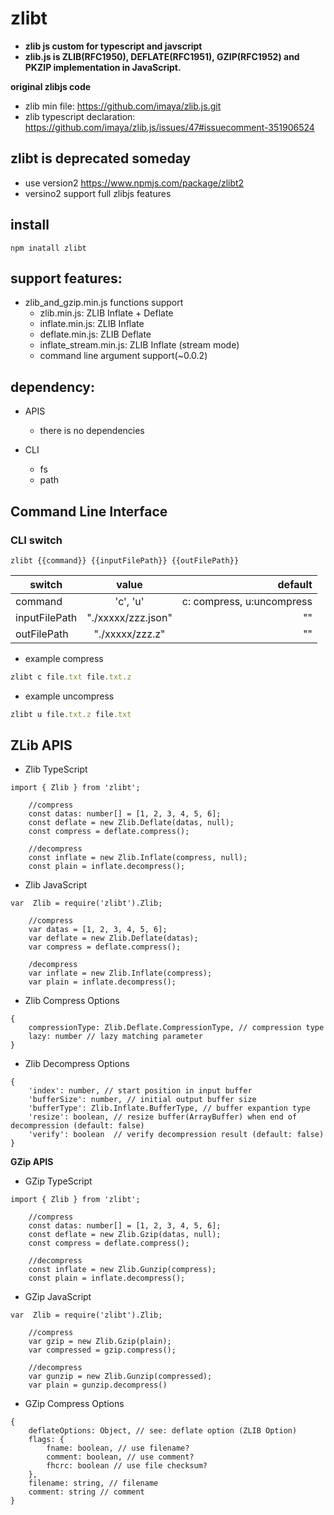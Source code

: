 # zlibt

- **zlib js custom for typescript and javscript**
- **zlib.js is ZLIB(RFC1950), DEFLATE(RFC1951), GZIP(RFC1952) and PKZIP implementation in JavaScript.**

**original zlibjs code**

- zlib min file: https://github.com/imaya/zlib.js.git
- zlib typescript declaration: https://github.com/imaya/zlib.js/issues/47#issuecomment-351906524

## **zlibt is deprecated someday**

- use version2 https://www.npmjs.com/package/zlibt2
- versino2 support full zlibjs features

## **install**

```
npm inatall zlibt
```

## **support features:**

- zlib_and_gzip.min.js functions support
  - zlib.min.js: ZLIB Inflate + Deflate
  - inflate.min.js: ZLIB Inflate
  - deflate.min.js: ZLIB Deflate
  - inflate_stream.min.js: ZLIB Inflate (stream mode)
  - command line argument support(~0.0.2)

## **dependency:**

- APIS

  - there is no dependencies

- CLI
  - fs
  - path

## **Command Line Interface**

### CLI switch

```
zlibt {{command}} {{inputFilePath}} {{outFilePath}}
```

| switch        |       value        |                   default |
| ------------- | :----------------: | ------------------------: |
| command       |      'c', 'u'      | c: compress, u:uncompress |
| inputFilePath | "./xxxxx/zzz.json" |                        "" |
| outFilePath   |  "./xxxxx/zzz.z"   |                        "" |

- example compress

```js
zlibt c file.txt file.txt.z
```

- example uncompress

```js
zlibt u file.txt.z file.txt
```

## **ZLib APIS**

- Zlib TypeScript

```
import { Zlib } from 'zlibt';

    //compress
    const datas: number[] = [1, 2, 3, 4, 5, 6];
    const deflate = new Zlib.Deflate(datas, null);
    const compress = deflate.compress();

    //decompress
    const inflate = new Zlib.Inflate(compress, null);
    const plain = inflate.decompress();
```

- Zlib JavaScript

```
var  Zlib = require('zlibt').Zlib;

    //compress
    var datas = [1, 2, 3, 4, 5, 6];
    var deflate = new Zlib.Deflate(datas);
    var compress = deflate.compress();

    /decompress
    var inflate = new Zlib.Inflate(compress);
    var plain = inflate.decompress();
```

- Zlib Compress Options

```
{
    compressionType: Zlib.Deflate.CompressionType, // compression type
    lazy: number // lazy matching parameter
}
```

- Zlib Decompress Options

```
{
    'index': number, // start position in input buffer
    'bufferSize': number, // initial output buffer size
    'bufferType': Zlib.Inflate.BufferType, // buffer expantion type
    'resize': boolean, // resize buffer(ArrayBuffer) when end of decompression (default: false)
    'verify': boolean  // verify decompression result (default: false)
}
```

**GZip APIS**

- GZip TypeScript

```
import { Zlib } from 'zlibt';

    //compress
    const datas: number[] = [1, 2, 3, 4, 5, 6];
    const deflate = new Zlib.Gzip(datas, null);
    const compress = deflate.compress();

    //decompress
    const inflate = new Zlib.Gunzip(compress);
    const plain = inflate.decompress();
```

- GZip JavaScript

```
var  Zlib = require('zlibt').Zlib;

    //compress
    var gzip = new Zlib.Gzip(plain);
    var compressed = gzip.compress();

    //decompress
    var gunzip = new Zlib.Gunzip(compressed);
    var plain = gunzip.decompress()
```

- GZip Compress Options

```
{
    deflateOptions: Object, // see: deflate option (ZLIB Option)
    flags: {
        fname: boolean, // use filename?
        comment: boolean, // use comment?
        fhcrc: boolean // use file checksum?
    },
    filename: string, // filename
    comment: string // comment
}
```
